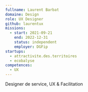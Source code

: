 ```yaml
---
fullname: Laurent Barbat
domaine: Design
role: UX Designer
github: laurentux
missions:
  - start: 2021-09-21
    end: 2022-12-31
    status: independent
    employer: DGFip
startups:
  - attractivite.des.territoires
  - ecobalyse
competences:
  - UX
---
```

Designer de service, UX & Facilitation
